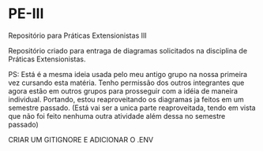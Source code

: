 # PE-III
Repositório para Práticas Extensionistas III

Repositório criado para entraga de diagramas solicitados na disciplina de Práticas Extensionistas.

PS: Está é a mesma ideia usada pelo meu antigo grupo na nossa primeira vez cursando esta matéria. Tenho permissão dos outros integrantes que agora estão em outros grupos para prosseguir com a idéia de maneira individual. Portando, estou reaproveitando os diagramas ja feitos em um semestre passado. (Está vai ser a unica parte reaproveitada, tendo em vista que não foi feito nenhuma outra atividade além dessa no semestre passado)

CRIAR UM GITIGNORE E ADICIONAR O .ENV